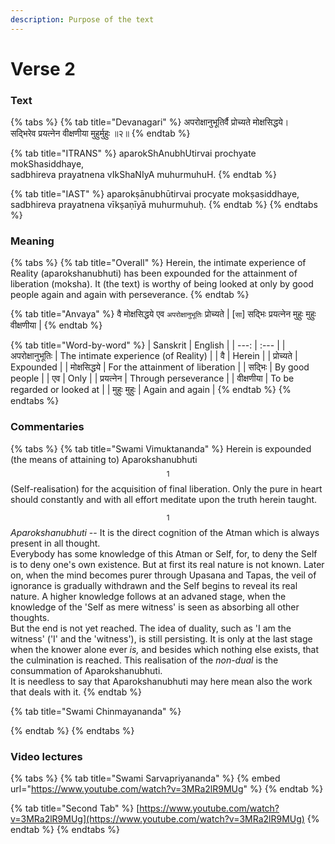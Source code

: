 ```yaml
---
description: Purpose of the text
---
```


# Verse 2

### Text

{% tabs %}
{% tab title="Devanagari" %}
अपरोक्षानुभूतिर्वै प्रोच्यते मोक्षसिद्धये।  
सद्भिरेव प्रयत्नेन वीक्षणीया मुहुर्मुहुः ॥२॥
{% endtab %}

{% tab title="ITRANS" %}
aparokShAnubhUtirvai prochyate mokShasiddhaye,  
sadbhireva prayatnena vIkShaNIyA muhurmuhuH. 
{% endtab %}

{% tab title="IAST" %}
aparokṣānubhūtirvai procyate mokṣasiddhaye,  
sadbhireva prayatnena vīkṣaṇīyā muhurmuhuḥ.
{% endtab %}
{% endtabs %}

### Meaning

{% tabs %}
{% tab title="Overall" %}
Herein, the intimate experience of Reality \(aparokshanubhuti\) has been expounded for the attainment of liberation \(moksha\). It \(the text\) is worthy of being looked at only by good people again and again with perseverance.
{% endtab %}

{% tab title="Anvaya" %}
वै मोक्षसिद्धये एव `अपरोक्षानुभूतिः` प्रोच्यते \| \[`सा`\] सद्भिः प्रयत्नेन मुहुः मुहुः वीक्षणीया \| 
{% endtab %}

{% tab title="Word-by-word" %}
| Sanskrit | English |
| ---: | :--- |
| अपरोक्षानुभूतिः | The intimate experience \(of Reality\) |
| वै | Herein |
| प्रोच्यते | Expounded |
| मोक्षसिद्धये | For the attainment of liberation |
| सद्भिः | By good people |
| एव | Only |
| प्रयत्नेन | Through perseverance  |
| वीक्षणीया | To be regarded or looked at |
| मुहुः मुहुः | Again and again |
{% endtab %}
{% endtabs %}

### Commentaries

{% tabs %}
{% tab title="Swami Vimuktananda" %}
Herein is expounded \(the means of attaining to\) Aparokshanubhuti$$^1$$ \(Self-realisation\) for the acquisition of final liberation. Only the pure in heart should constantly and with all effort meditate upon the truth herein taught.

$$^1$$_Aparokshanubhuti_ -- It is the direct cognition of the Atman which is always present in all thought.  
Everybody has some knowledge of this Atman or Self, for, to deny the Self is to deny one's own existence. But at first its real nature is not known. Later on, when the mind becomes purer through Upasana and Tapas, the veil of ignorance is gradually withdrawn and the Self begins to reveal its real nature. A higher knowledge follows at an advaned stage, when the knowledge of the 'Self as mere witness' is seen as absorbing all other thoughts.  
But the end is not yet reached. The idea of duality, such as 'I am the witness' \('I' and the 'witness'\), is still persisting. It is only at the last stage when the knower alone ever _is,_ and besides which nothing else exists, that the culmination is reached. This realisation of the _non-dual_ is the consummation of Aparokshanubhuti.   
It is needless to say that Aparokshanubhuti may here mean also the work that deals with it.
{% endtab %}

{% tab title="Swami Chinmayananda" %}

{% endtab %}
{% endtabs %}

### Video lectures

{% tabs %}
{% tab title="Swami Sarvapriyananda" %}
{% embed url="https://www.youtube.com/watch?v=3MRa2lR9MUg" %}
{% endtab %}

{% tab title="Second Tab" %}
[https://www.youtube.com/watch?v=3MRa2lR9MUg](https://www.youtube.com/watch?v=3MRa2lR9MUg)
{% endtab %}
{% endtabs %}



